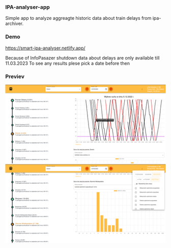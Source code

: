 ### IPA-analyser-app
Simple app to analyze aggreagte historic data about train delays from ipa-archiver. 


### Demo
https://smart-ipa-analyser.netlify.app/

Because of InfoPasazer shutdown data about delays are only available till 11.03.2023 
To see any results plese pick a date before then

### Previev
<img src='screen1.png'/>
<img src='screen2.png'/>
